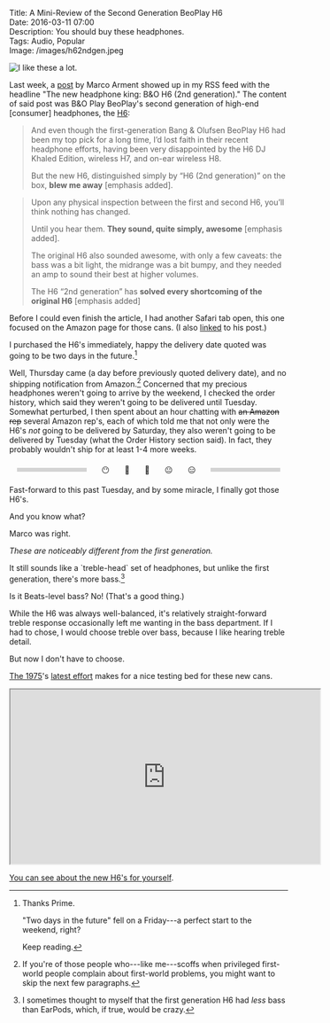 Title: A Mini-Review of the Second Generation BeoPlay H6  
Date: 2016-03-11 07:00  
Description: You should buy these headphones.  
Tags: Audio, Popular  
Image: /images/h62ndgen.jpeg  

![I like these a lot.][1]

Last week, a [post][2] by Marco Arment showed up in my RSS feed with the headline "The new headphone king: B&O H6 (2nd generation)." The content of said post was B&O Play BeoPlay's second generation of high-end [consumer] headphones, the [H6][3]:

> And even though the first-generation Bang & Olufsen BeoPlay H6 had been my top pick for a long time, I’d lost faith in their recent headphone efforts, having been very disappointed by the H6 DJ Khaled Edition, wireless H7, and on-ear wireless H8.
> 
> But the new H6, distinguished simply by “H6 (2nd generation)” on the box, **blew me away** [emphasis added].

> Upon any physical inspection between the first and second H6, you’ll think nothing has changed.
>
> Until you hear them. **They sound, quite simply, awesome** [emphasis added].
>
> The original H6 also sounded awesome, with only a few caveats: the bass was a bit light, the midrange was a bit bumpy, and they needed an amp to sound their best at higher volumes.
>
> The H6 “2nd generation” has **solved every shortcoming of the original H6** [emphasis added]

Before I could even finish the article, I had another Safari tab open, this one focused on the Amazon page for those cans. (I also [linked][4] to his post.)

I purchased the H6's immediately, happy the delivery date quoted was going to be two days in the future.[^1]

Well, Thursday came (a day before previously quoted delivery date), and no shipping notification from Amazon.[^2] Concerned that my precious headphones weren't going to arrive by the weekend, I checked the order history, which said they weren't going to be delivered until Tuesday. Somewhat perturbed, I then spent about an hour chatting with <s>an Amazon rep</s> several Amazon rep's, each of which told me that not only were the H6's *not* going to be delivered by Saturday, they also weren't going to be delivered by Tuesday (what the Order History section said). In fact, they probably wouldn't ship for at least 1-4 more weeks.

<!-- Look at this flexbox usage! -->

<div style="text-align: center; height: 2em; display: flex; justify-content: space-around; align-items: center;">

<div style="background: lightgrey; height: 0.5em; width: 25%;"></div>

<div>😶</div>
<div>🙉</div>
<div>👺</div>
<div>😐</div>
<div>😑</div>

<div style="background: lightgrey; height: 0.5em; width: 25%;"></div>

</div>

<!-- Wasn't that cool? -->

Fast-forward to this past Tuesday, and by some miracle, I finally got those H6's.

And you know what?

Marco was right.

*These are noticeably different from the first generation.*
<!-- {.takehome} -->

It still sounds like a \`treble-head\` set of headphones, but unlike the first generation, there's more bass.[^3]

Is it Beats-level bass? No! (That's a good thing.)

While the H6 was always well-balanced, it's relatively straight-forward treble response occasionally left me wanting in the bass department. If I had to chose, I would choose treble over bass, because I like hearing treble detail.

But now I don't have to choose.

[The 1975][5]'s [latest effort][6] makes for a nice testing bed for these new cans.

<iframe class="radius" width="560" height="315" src="https://www.youtube.com/embed/hXaU0QzByIM" allowfullscreen></iframe>

[You can see about the new H6's for yourself][7].

[1]: /images/h62ndgen.jpeg "The black is a lot sleeker looking and less pretentious than the 'Natural' ones I had previously."
[2]: https://marco.org/2016/03/02/beoplay-h6-v2-review "Marco's review of the second generation h6"
[3]: http://www.beoplay.com/products/beoplayh6 "B&O Play BeoPlay H6"
[4]: /2016/3/2/the-new-headphone-king-bo-h6-2nd-generation "Link to my linked post for Marco's review"
[5]: https://en.wikipedia.org/wiki/The_1975 "Wikipedia: The 1975"
[6]: https://en.wikipedia.org/wiki/I_Like_It_When_You_Sleep,_for_You_Are_So_Beautiful_Yet_So_Unaware_of_It "Wikipedia: The 1975's 'I Like It When You Sleep, for You Are So Beautiful Yet So Unaware of It'"
[7]: http://www.amazon.com/gp/product/B01B45RTSK?tag=theov0c-20 "BeoPlay H6's on Amazon"

[^1]: Thanks Prime.

	"Two days in the future" fell on a Friday---a perfect start to the weekend, right?

	Keep reading.
[^2]: If you're of those people who---like me---scoffs when privileged first-world people complain about first-world problems, you might want to skip the next few paragraphs.
[^3]: I sometimes thought to myself that the first generation H6 had *less* bass than EarPods, which, if true, would be crazy.